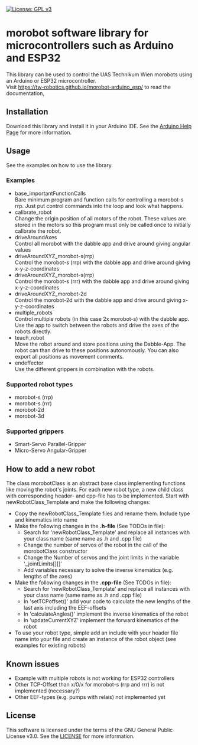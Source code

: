 [![License: GPL v3](https://img.shields.io/badge/License-GPLv3-blue.svg)](https://www.gnu.org/licenses/gpl-3.0)

# morobot software library for microcontrollers such as Arduino and ESP32

This library can be used to control the UAS Technikum Wien morobots using an Arduino or ESP32 microcontroller.<br>
Visit https://tw-robotics.github.io/morobot-arduino_esp/ to read the documentation,

## Installation
Download this library and install it in your Arduino IDE. See the [Arduino Help Page](https://www.arduino.cc/en/guide/libraries#toc4) for more information.

## Usage
See the examples on how to use the library.
### Examples
- base_importantFunctionCalls<br>
  Bare minimum program and function calls for controlling a morobot-s rrp. Just put control commands into the loop and look what happens.
- calibrate_robot<br>
  Change the origin position of all motors of the robot. These values are stored in the motors so this program must only be called once to initially calibrate the robot.
- driveAroundAxes<br>
  Control all morobot with the dabble app and drive around giving angular values
- driveAroundXYZ_morobot-s(rrp)<br>
  Control the morobot-s (rrp) with the dabble app and drive around giving x-y-z-coordinates
- driveAroundXYZ_morobot-s(rrp)<br>
  Control the morobot-s (rrr) with the dabble app and drive around giving x-y-z-coordinates
- driveAroundXYZ_morobot-2d<br>
  Control the morobot-2d with the dabble app and drive around giving x-y-z-coordinates
- multiple_robots<br>
  Control multiple robots (in this case 2x morobot-s) with the dabble app. Use the app to switch between the robots and drive the axes of the robots directly.
- teach_robot<br>
  Move the robot around and store positions using the Dabble-App. The robot can than drive to these positions autonomously. You can also export all positions as movement comments.
- endeffector<br>
  Use the different grippers in combination with the robots.
### Supported robot types
- morobot-s (rrp)
- morobot-s (rrr)
- morobot-2d
- morobot-3d
### Supported grippers
- Smart-Servo Parallel-Gripper
- Micro-Servo Angular-Gripper

## How to add a new robot
The class morobotClass is an abstract base class implementing functions like moving the robot's joints. For each new robot type, a new child class with corresponding header- and cpp-file has to be implemented. Start with newRobotClass_Template and make the following changes:
- Copy the newRobotClass_Template files and rename them. Include type and kinematics into name
- Make the following changes in the **.h-file** (See TODOs in file):
  - Search for 'newRobotClass_Template' and replace all instances with your class name (same name as .h and .cpp file)
  - Change the number of servos of the robot in the call of the morobotClass constructor
  - Change the Number of servos and the joint limits in the variable '_jointLimits[][]'
  - Add variables necessary to solve the inverse kinematics (e.g. lengths of the axes)
- Make the following changes in the **.cpp-file** (See TODOs in file):
  - Search for 'newRobotClass_Template' and replace all instances with your class name (same name as .h and .cpp file)
  - In 'setTCPoffset()' add your code to calculate the new lengths of the last axis including the EEF-offsets
  - In 'calculateAngles()' implement the inverse kinematics of the robot
  - In 'updateCurrentXYZ' implement the forward kinematics of the robot
- To use your robot type, simple add an include with your header file name into your file and create an instance of the robot object (see examples for existing robots)

## Known issues
- Example with multiple robots is not working for ESP32 controllers
- Other TCP-Offset than x/0/x for morobot-s (rrp and rrr) is not implemented (necessary?)
- Other EEF-types (e.g. pumps with relais) not implemented yet

## License
This software is licensed under the terms of the GNU General Public License v3.0. See the [LICENSE](https://github.com/TW-Robotics/morobot/edit/main/LICENSE) for more information.

